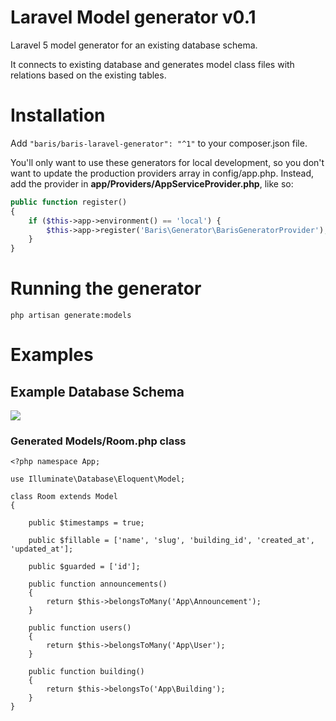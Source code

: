 # Laravel Model generator v0.1
Laravel 5 model generator for an existing database schema. 

It connects to existing database and generates model class files with relations based on the existing tables.

# Installation
Add ```"baris/baris-laravel-generator": "^1"``` to your composer.json file.

You'll only want to use these generators for local development, so you don't want to update the production providers array in config/app.php. Instead, add the provider in **app/Providers/AppServiceProvider.php**, like so:
```php
public function register()
{
    if ($this->app->environment() == 'local') {
        $this->app->register('Baris\Generator\BarisGeneratorProvider');
    }
}
```

# Running the generator



``php artisan generate:models``

# Examples

## Example Database Schema

![](https://bariscimen.com/content/images/2016/02/example.png)

### Generated Models/Room.php class
```
<?php namespace App;

use Illuminate\Database\Eloquent\Model;

class Room extends Model
{

	public $timestamps = true;

	public $fillable = ['name', 'slug', 'building_id', 'created_at', 'updated_at'];

	public $guarded = ['id'];
    
    public function announcements()
    {
        return $this->belongsToMany('App\Announcement');
    }

    public function users()
    {
        return $this->belongsToMany('App\User');
    }

    public function building()
    {
        return $this->belongsTo('App\Building');
    }
}
```